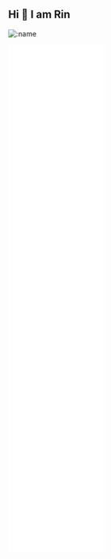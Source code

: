 Hi 👋 I am Rin
-------------------------------
![:name](https://count.getloli.com/get/@EvarinDev?theme=asoul)

<img src="https://raw.githubusercontent.com/EvarinDev/EvarinDev/refs/heads/main/github-metrics.svg" alt="Status" />
